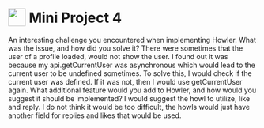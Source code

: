 # <img src="../images/MP4.svg" alt="" width="35" height="36" style="vertical-align: bottom"> Mini Project 4

An interesting challenge you encountered when implementing Howler. What was the issue, and how did you solve it?
There were sometimes that the user of a profile loaded, would not show the user. I found out it was because my api.getCurrentUser was asynchronous which would lead to the current user to be undefined sometimes. To solve this, I would check if the current user was defined. If it was not, then I would use getCurrentUser again.
What additional feature would you add to Howler, and how would you suggest it should be implemented?
I would suggest the howl to utilize, like and reply. I do not think it would be too difficult, the howls would just have another field for replies and likes that would be used.
